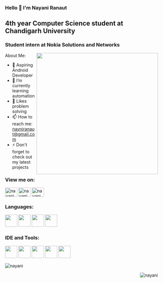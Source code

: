 ### Hello 👋 I'm Nayani Ranaut

##  4th year Computer Science student at Chandigarh University
### Student intern at Nokia Solutions and Networks
<a href="https://github.com/"><img align='right' src="https://res.cloudinary.com/practicaldev/image/fetch/s--2bZIjPGC--/c_limit%2Cf_auto%2Cfl_progressive%2Cq_66%2Cw_880/https://dev-to-uploads.s3.amazonaws.com/i/d4tvukbt5mra37cvwklk.gif" width="400" > </a>
About Me:

- 🔭 Aspiring Android Developer
- 🌱 I’m currently learning automation
- 🤔 Likes problem solving
- 📫 How to reach me: nayniranaut@gmail.com
- ⚡ Don't forget to check out my latest projects

<h3 align="left">View me on:</h3>
<p align="left">

<a href="https://www.linkedin.com/in/nayani-ranaut-07a869195" target="blank"><img align="center" src="https://cdn.jsdelivr.net/npm/simple-icons@3.0.1/icons/linkedin.svg" alt="nayani" height="30" width="40" /></a>
<a href="https://www.hackerrank.com/nayniranaut" target="blank"><img align="center" src="https://cdn.jsdelivr.net/npm/simple-icons@v3/icons/hackerrank.svg" alt="nayani" height="30" width="40" /></a>
<a href="https://auth.geeksforgeeks.org/user/nayniranaut/profile" target="blank"><img align="center" src="https://img.icons8.com/color/48/000000/GeeksforGeeks.png" alt="nayani" height="30" width="40" /></a>
</p>

### Languages:

<img height="40" width="40" src="https://img.icons8.com/color/48/000000/java-coffee-cup-logo.png" />  <img height="40" width="40" src="https://img.icons8.com/color/48/000000/xml-transformer.png"/> <img height="40" width="40" src="https://img.icons8.com/color/48/000000/html-5.png" /> <img height="40" width="40" src="https://img.icons8.com/color/48/000000/css3.png" />

### IDE and Tools:
<img height="40" width="40" src="https://upload.wikimedia.org/wikipedia/commons/thumb/9/9c/IntelliJ_IDEA_Icon.svg/1200px-IntelliJ_IDEA_Icon.svg.png"/>  <img height="40" width="40" src="https://www.kindpng.com/picc/m/25-255595_icon-android-studio-logo-hd-png-download.png"/>  <img height="40" width="40" src="https://img.icons8.com/color/48/000000/visual-studio-code-2019.png"/> <img height="40" width="40"  src="https://img.icons8.com/color/48/000000/firebase.png"/> <img height="40" width="40" src="https://img.icons8.com/color/50/000000/git.png"/>

<!--<p><img align="right" src="https://github-readme-stats.vercel.app/api/top-langs?username=Nayani03&show_icons=true&locale=en&layout=compact" alt="nayani" />
<img align="left" src="https://github-readme-stats.vercel.app/api?username=Nayani03&show_icons=true&locale=en" alt="nayani" /></p>
<br />
<br />
<br />
<br /><br />
<br />
<br />
<br /> -->

<div> <img src="https://github-readme-stats.vercel.app/api/top-langs?username=Nayani03&show_icons=true&locale=en&layout=compact" alt="nayani"  />  

<img align=right src="https://github-readme-stats.vercel.app/api?username=Nayani03&show_icons=true&locale=en" alt="nayani"> </div>

</div>





